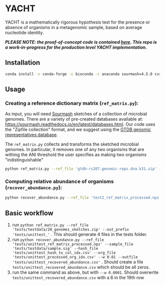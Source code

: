 # YACHT

YACHT is a mathematically rigorous hypothesis test for the presence or absence of organisms in a metagenomic sample, based on average nucleotide identity. 

**_PLEASE NOTE: the proof-of-concept code is contained [here](https://github.com/KoslickiLab/YACHT-Proof-of-concept). This repo is a work-in-progress for the production level YACHT implementation._**

## Installation
```bash
conda install -c conda-forge -c bioconda -c anaconda sourmash=4.5.0 cvxpy scipy numpy pandas scikit-learn
```
## Usage
### Creating a reference dictionary matrix (`ref_matrix.py`):
As input, you will need [Sourmash](https://sourmash.readthedocs.io/en/latest/) sketches of a collection of microbial genomes. There are a variety of pre-created databases available at: https://sourmash.readthedocs.io/en/latest/databases.html. Our code uses the "Zipfile collection" format, and we suggest using the [GTDB genomic representatives database](https://farm.cse.ucdavis.edu/~ctbrown/sourmash-db/gtdb-rs207/gtdb-rs207.genomic-reps.dna.k21.zip).

The `ref_matrix.py` collects and transforms the sketched microbial genomes. In particular, it removes one of any two organisms that are withing the ANI threshold the user specifies as making two organisms "indistinguishable"
```bash 
python ref_matrix.py --ref_file 'gtdb-rs207.genomic-reps.dna.k31.zip' --out_prefix 'test2_' --N 20
```

### Computing relative abundance of organisms (`recover_abundance.py`):
```bash
python recover_abundance.py --ref_file 'test2_ref_matrix_processed.npz' --sample_file '../ForSteve/sample.sig' --hash_file 'test2_hash_to_col_idx.csv' --org_file 'test2_processed_org_idx.csv' --w 0.01 --outfile 'test2_recovered_abundance.csv'
```

## Basic workflow
1. run ```python ref_matrix.py --ref_file 'tests/testdata/20_genomes_sketches.zip' --out_prefix 'tests/unittest_'``` . This 
should generate 4 files in the tests folder.
2. run ```python recover_abundance.py --ref_file 'tests/unittest_ref_matrix_processed.npz' --sample_file 
   'tests/testdata/sample.sig' --hash_file 'tests/unittest_hash_to_col_idx.csv' --org_file 'tests/unittest_processed_org_idx.csv' --w 0.01 --outfile 'tests/unittest_recovered_abundance.csv'``` . Should create a file `tests/unittest_recovered_abundance.csv` which should be all zeros.
3. run the same command as above, but with `--w 0.0001`. Should overwrite `tests/unittest_recovered_abundance.csv` with a 
   6 in the 19th row

